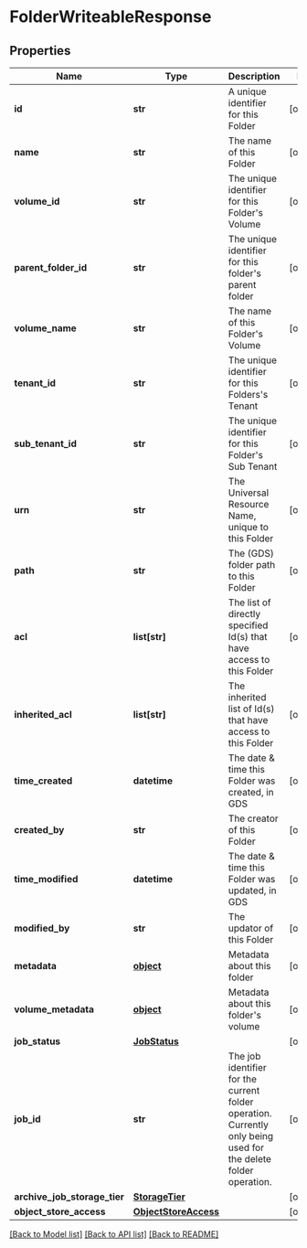 # FolderWriteableResponse

## Properties
Name | Type | Description | Notes
------------ | ------------- | ------------- | -------------
**id** | **str** | A unique identifier for this Folder | [optional] 
**name** | **str** | The name of this Folder | [optional] 
**volume_id** | **str** | The unique identifier for this Folder&#39;s Volume | [optional] 
**parent_folder_id** | **str** | The unique identifier for this folder&#39;s parent folder | [optional] 
**volume_name** | **str** | The name of this Folder&#39;s Volume | [optional] 
**tenant_id** | **str** | The unique identifier for this Folders&#39;s Tenant | [optional] 
**sub_tenant_id** | **str** | The unique identifier for this Folder&#39;s Sub Tenant | [optional] 
**urn** | **str** | The Universal Resource Name, unique to this Folder | [optional] 
**path** | **str** | The (GDS) folder path to this Folder | [optional] 
**acl** | **list[str]** | The list of directly specified Id(s) that have access to this Folder | [optional] 
**inherited_acl** | **list[str]** | The inherited list of Id(s) that have access to this Folder | [optional] 
**time_created** | **datetime** | The date &amp; time this Folder was created, in GDS | [optional] 
**created_by** | **str** | The creator of this Folder | [optional] 
**time_modified** | **datetime** | The date &amp; time this Folder was updated, in GDS | [optional] 
**modified_by** | **str** | The updator of this Folder | [optional] 
**metadata** | [**object**](.md) | Metadata about this folder | [optional] 
**volume_metadata** | [**object**](.md) | Metadata about this folder&#39;s volume | [optional] 
**job_status** | [**JobStatus**](JobStatus.md) |  | [optional] 
**job_id** | **str** | The job identifier for the current folder operation. Currently only being used for the delete folder operation. | [optional] 
**archive_job_storage_tier** | [**StorageTier**](StorageTier.md) |  | [optional] 
**object_store_access** | [**ObjectStoreAccess**](ObjectStoreAccess.md) |  | [optional] 

[[Back to Model list]](../README.md#documentation-for-models) [[Back to API list]](../README.md#documentation-for-api-endpoints) [[Back to README]](../README.md)


